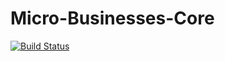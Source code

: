 # Micro-Businesses-Core

[![Build Status](https://travis-ci.org/microbusinesses/SignupService.png)](https://travis-ci.org/microbusinesses/SignupService)